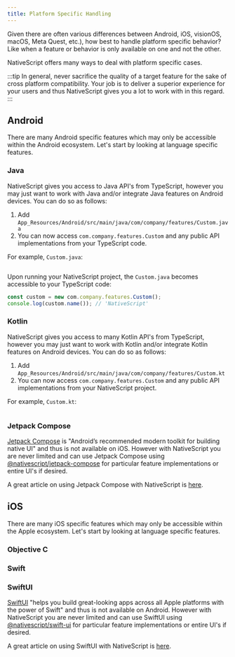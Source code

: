 ```yaml
---
title: Platform Specific Handling
---
```


Given there are often various differences between Android, iOS, visionOS, macOS, Meta Quest, etc.), how best to handle platform specific behavior? Like when a feature or behavior is only available on one and not the other.

NativeScript offers many ways to deal with platform specific cases.

:::tip
In general, never sacrifice the quality of a target feature for the sake of cross platform compatibility. Your job is to deliver a superior experience for your users and thus NativeScript gives you a lot to work with in this regard.
:::

## Android

There are many Android specific features which may only be accessible within the Android ecosystem. Let's start by looking at language specific features.

### Java

NativeScript gives you access to Java API's from TypeScript, however you may just want to work with Java and/or integrate Java features on Android devices. You can do so as follows:

1. Add `App_Resources/Android/src/main/java/com/company/features/Custom.java`
2. You can now access `com.company.features.Custom` and any public API implementations from your TypeScript code.

For example, `Custom.java`:

```java

```

Upon running your NativeScript project, the `Custom.java` becomes accessible to your TypeScript code:

```ts
const custom = new com.company.features.Custom();
console.log(custom.name()); // 'NativeScript'
```

### Kotlin

NativeScript gives you access to many Kotlin API's from TypeScript, however you may just want to work with Kotlin and/or integrate Kotlin features on Android devices. You can do so as follows:

1. Add `App_Resources/Android/src/main/java/com/company/features/Custom.kt`
2. You can now access `com.company.features.Custom` and any public API implementations from your NativeScript project.

For example, `Custom.kt`:

```java

```

### Jetpack Compose

[Jetpack Compose](https://developer.android.com/compose) is "Android’s recommended modern toolkit for building native UI" and thus is not available on iOS. However with NativeScript you are never limited and can use Jetpack Compose using [@nativescript/jetpack-compose](https://docs.nativescript.org/plugins/jetpack-compose) for particular feature implementations or entire UI's if desired.

A great article on using Jetpack Compose with NativeScript is [here](https://dev.to/valorsoftware/introduction-to-jetpack-compose-for-nativescript-54d7).

## iOS

There are many iOS specific features which may only be accessible within the Apple ecosystem. Let's start by looking at language specific features.

### Objective C

### Swift

### SwiftUI

[SwiftUI](https://developer.apple.com/xcode/swiftui/) "helps you build great-looking apps across all Apple platforms with the power of Swift" and thus is not available on Android. However with NativeScript you are never limited and can use SwiftUI using [@nativescript/swift-ui](https://docs.nativescript.org/plugins/swift-ui) for particular feature implementations or entire UI's if desired.

A great article on using SwiftUI with NativeScript is [here](https://dev.to/valorsoftware/introduction-to-swiftui-for-nativescript-4m1b).